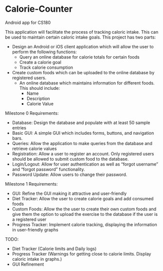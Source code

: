 # Calorie-Counter
Android app for CS180

This application will facilitate the process of tracking caloric intake. This can be used to maintain certain caloric intake goals. This project has two parts:
- Design an Android or iOS client application which will allow the user to perform the following functions:
    - Query an online database for calorie totals for certain foods
    - Create a calorie goal
    - Track calorie consumption
- Create custom foods which can be uploaded to the online database by registered users.
  - An online database which maintains information for different foods. This should include:
    - Name
    - Description
    - Calorie Value


Milestone 0 Requirements:
- Database: Design the database and populate with at least 50 sample entries
- Basic GUI: A simple GUI which includes forms, buttons, and navigation bars.
- Queries: Allow the application to make queries from the database and retrieve calorie values
- Registration: Allow a user to register an account. Only registered users should be allowed to submit custom food to the database.
- Login/Logout: Allow for user authentication as well as “forgot username” and “forgot password” functionality.
- Password Update: Allow users to change their password.


Milestone 1 Requirements:
- GUI: Refine the GUI making it attractive and user-friendly
- Diet Tracker: Allow the user to create calorie goals and add consumed foods
- Custom Foods: Allow the the user to create their own custom foods and give them the option to upload the exercise to the database if the user is a registered user
- Progress Tracker: Implement calorie tracking, displaying the information in user-friendly graphs

TODO:
- Diet Tracker (Calorie limits and Daily logs)
- Progress Tracker (Warnings for getting close to calorie limits. Display caloric intake in graphs.)
- GUI Refinement
